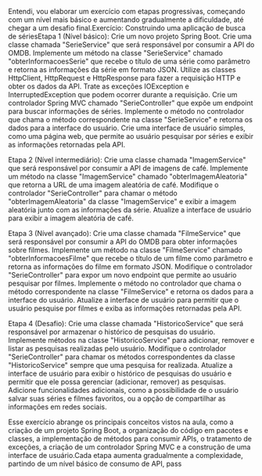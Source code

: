 Entendi, vou elaborar um exercício com etapas progressivas, começando com um nível mais básico e aumentando gradualmente a dificuldade, até chegar a um desafio final.Exercício: Construindo uma aplicação de busca de sériesEtapa 1 (Nível básico):
Crie um novo projeto Spring Boot.
Crie uma classe chamada "SerieService" que será responsável por consumir a API do OMDB.
Implemente um método na classe "SerieService" chamado "obterInformacoesSerie" que recebe o título de uma série como parâmetro e retorna as informações da série em formato JSON.
Utilize as classes HttpClient, HttpRequest e HttpResponse para fazer a requisição HTTP e obter os dados da API.
Trate as exceções IOException e InterruptedException que podem ocorrer durante a requisição.
Crie um controlador Spring MVC chamado "SerieController" que expõe um endpoint para buscar informações de séries.
Implemente o método no controlador que chama o método correspondente na classe "SerieService" e retorna os dados para a interface do usuário.
Crie uma interface de usuário simples, como uma página web, que permite ao usuário pesquisar por séries e exibir as informações retornadas pela API.

Etapa 2 (Nível intermediário):
Crie uma classe chamada "ImagemService" que será responsável por consumir a API de imagens de café.
Implemente um método na classe "ImagemService" chamado "obterImagemAleatoria" que retorna a URL de uma imagem aleatória de café.
Modifique o controlador "SerieController" para chamar o método "obterImagemAleatoria" da classe "ImagemService" e exibir a imagem aleatória junto com as informações da série.
Atualize a interface de usuário para exibir a imagem aleatória de café.

Etapa 3 (Nível avançado):
Crie uma classe chamada "FilmeService" que será responsável por consumir a API do OMDB para obter informações sobre filmes.
Implemente um método na classe "FilmeService" chamado "obterInformacoesFilme" que recebe o título de um filme como parâmetro e retorna as informações do filme em formato JSON.
Modifique o controlador "SerieController" para expor um novo endpoint que permite ao usuário pesquisar por filmes.
Implemente o método no controlador que chama o método correspondente na classe "FilmeService" e retorna os dados para a interface do usuário.
Atualize a interface de usuário para permitir que o usuário pesquise por filmes e exiba as informações retornadas pela API.

Etapa 4 (Desafio):
Crie uma classe chamada "HistoricoService" que será responsável por armazenar o histórico de pesquisas do usuário.
Implemente métodos na classe "HistoricoService" para adicionar, remover e listar as pesquisas realizadas pelo usuário.
Modifique o controlador "SerieController" para chamar os métodos correspondentes da classe "HistoricoService" sempre que uma pesquisa for realizada.
Atualize a interface de usuário para exibir o histórico de pesquisas do usuário e permitir que ele possa gerenciar (adicionar, remover) as pesquisas.
Adicione funcionalidades adicionais, como a possibilidade de o usuário salvar suas séries e filmes favoritos, ou a opção de compartilhar as informações em redes sociais.

Esse exercício abrange os principais conceitos vistos na aula, como a criação de um projeto Spring Boot, a organização do código em pacotes e classes, a implementação de métodos para consumir APIs, o tratamento de exceções, a criação de um controlador Spring MVC e a construção de uma interface de usuário.Cada etapa aumenta gradualmente a complexidade, partindo de um nível básico de consumo de API, pass